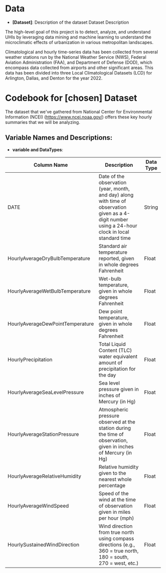 # Data
-   **[Dataset]**: Description of the dataset 
Dataset Description

The high-level goal of this project is to detect, analyze, and understand UHIs by leveraging data mining and machine learning to understand the microclimatic effects of urbanization in various metropolitan landscapes.

Climatological and hourly time-series data has been collected from several weather stations run by the National Weather Service (NWS), Federal Aviation Administration (FAA), and Department of Defense (DOD), which encompass data collected from airports and other significant areas. This data has been divided into three Local Climatological Datasets (LCD) for Arlington, Dallas, and Denton for the year 2022.


# Codebook for [chosen] Dataset
The dataset that we've gathered from National Center for Environmental Information (NCEI) (https://www.ncei.noaa.gov/) offers these key hourly summaries that we will be analyzing.

## Variable Names and Descriptions:

-   **variable and DataTypes**:


| Column Name                        | Description                                                                                                               | Data Type    |
|------------------------------------|---------------------------------------------------------------------------------------------------------------------------|--------------|
| DATE                               | Date of the observation (year, month, and day) along with time of observation given as a 4-digit number using a 24-hour clock in local standard time | String       |
| HourlyAverageDryBulbTemperature    | Standard air temperature reported, given in whole degrees Fahrenheit                                                        | Float        |
| HourlyAverageWetBulbTemperature    | Wet-bulb temperature, given in whole degrees Fahrenheit                                                                    | Float        |
| HourlyAverageDewPointTemperature   | Dew point temperature, given in whole degrees Fahrenheit                                                                   | Float        |
| HourlyPrecipitation                 | Total Liquid Content (TLC) water equivalent amount of precipitation for the day                                            | Float        |
| HourlyAverageSeaLevelPressure       | Sea level pressure given in inches of Mercury (in Hg)                                                                     | Float        |
| HourlyAverageStationPressure        | Atmospheric pressure observed at the station during the time of observation, given in inches of Mercury (in Hg)          | Float        |
| HourlyAverageRelativeHumidity       | Relative humidity given to the nearest whole percentage                                                                   | Float        |
| HourlyAverageWindSpeed              | Speed of the wind at the time of observation given in miles per hour (mph)                                                | Float        |
| HourlySustainedWindDirection       | Wind direction from true north using compass directions (e.g., 360 = true north, 180 = south, 270 = west, etc.)           | Float        |
